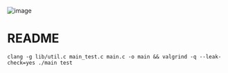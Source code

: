 ![image](https://github.com/user-attachments/assets/dd02920e-98e4-4ee8-9639-9dbcbbd5da68)


# README

```
clang -g lib/util.c main_test.c main.c -o main && valgrind -q --leak-check=yes ./main test
```
